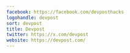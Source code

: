 ```yaml
---
facebook: https://facebook.com/devposthacks
logohandle: devpost
sort: devpost
title: Devpost
twitter: https://x.com/devpost
website: https://devpost.com/
---
```

